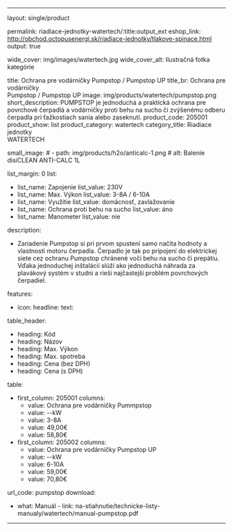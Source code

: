 --- 

layout: single/product

permalink: riadiace-jednotky-watertech/:title:output_ext
eshop_link: http://obchod.octopusenergi.sk/riadiace-jednotky/tlakove-spinace.html
output: true

wide_cover: img/images/watertech.jpg
wide_cover_alt: Ilustračná fotka kategórie

title: Ochrana pre vodárničky Pumpstop / Pumpstop UP
title_br: Ochrana pre vodárničky <br> Pumpstop / Pumpstop UP
image: img/products/watertech/pumpstop.png
short_description: PUMPSTOP je jednoduchá a praktická ochrana pre povrchové čerpadlá a vodárničky proti behu na sucho či zvýšenému odberu čerpadla pri ťažkostiach sania alebo zaseknutí.
product_code: 205001
product_show: list 
product_category: watertech
category_title: Riadiace jednotky <br> WATERTECH

small_image:
    # - path: img/products/h2o/anticalc-1.png
    #   alt: Balenie disiCLEAN ANTI-CALC 1L
 
list_margin: 0
list: 
  - list_name: Zapojenie
    list_value: 230V 
  - list_name: Max. Výkon
    list_value: 3-8A / 6-10A
  - list_name: Využitie 
    list_value: domácnosť, zavlažovanie
  - list_name: Ochrana proti behu na sucho
    list_value: áno
  - list_name: Manometer
    list_value: nie

description: 
  - Zariadenie Pumpstop si pri prvom spustení samo načíta hodnoty a vlastnosti motoru čerpadla. Čerpadlo je tak po pripojení do elektrickej siete cez ochranu Pumpstop chránené voči behu na sucho či prepätiu. Vďaka jednoduchej inštalácií slúži ako jednoduchá náhrada za plavákový systém v studni a rieši najčastejší problém povrchových čerpadiel.

features: 
  - icon: 
    headline: 
    text: 

table_header:
  - heading: Kód
  - heading: Názov
  - heading: Max. Výkon
  - heading: Max. spotreba
  - heading: Cena (bez DPH)
  - heading: Cena (s DPH)

table:
  - first_column: 205001
    columns: 
      - value: Ochrana pre vodárničky Pummpstop
      - value: --kW
      - value: 3-8A 
      - value: 49,00€
      - value: 58,80€
  - first_column: 205002
    columns: 
      - value: Ochrana pre vodárničky Pumpstop UP
      - value: --kW
      - value: 6-10A 
      - value: 59,00€
      - value: 70,80€

url_code: pumpstop
download:
  - what: Manuál - 
    link: na-stiahnutie/technicke-listy-manualy/watertech/manual-pumpstop.pdf

---